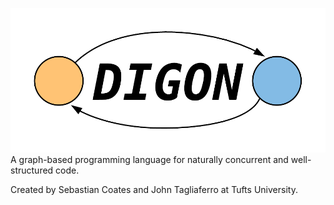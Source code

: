 ![Digon Logo](logo.png)
A graph-based programming language for naturally concurrent and well-structured 
code.

Created by Sebastian Coates and John Tagliaferro at Tufts University.
